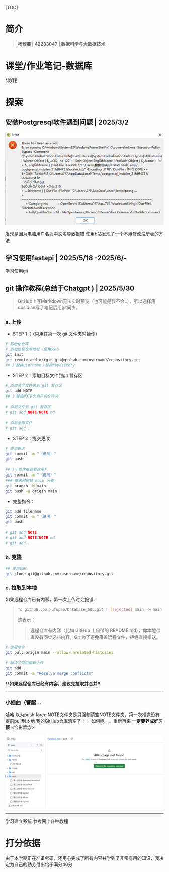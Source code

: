 
[TOC]

# 简介

> **杨馥蔓 | 42233047 | 数据科学与大数据技术**

#  课堂/作业笔记-数据库

[NOTE](https://github.com/Fufupao/Database_SQL/blob/5d8bd78a9ce6503a33124d5ad57b5fcdc96232d4/NOTE/NOTE.md)

# 探索

## 安装Postgresql软件遇到问题 | 2025/3/2

![](attachments/自我评价/屏幕截图-2025-03-01-150304.png)

发现是因为电脑用户名为中文名导致报错
使用b站发现了一个不用修改注册表的方法

## 学习使用fastapi | 2025/5/18 -2025/6/-

学习使用git

## git 操作教程(总结于Chatgpt ) | 2025/5/30

> GitHub上写Markdown无法实时预览（也可能是我不会..），所以选择用obsidian写了笔记后用git同步。

### a. 上传

- STEP 1 ：（只用在第一次 git 文件夹时操作）

```bash
# 初始化仓库
# 添加远程仓库地址（使用SSH）
git init 
git remote add origin git@github.com:username/repository.git
## 》替换username；替换repository
```

- STEP 2：添加目标文件到git 暂存区

```bash
# 添加某个文件夹到 git 暂存区 
git add NOTE 
## 》替换NOTE为自己的文件夹

# 添加文件到 git 暂存区
# git add NOTE/NOTE.md

# 添加全部文件
# git add .
```

- STEP 3：提交更改

```bash
# 提交更改
git commit -m "（说明）"
git push

## 》(首次推送看这里) 
git commit -m "（说明）"
### 推送时创建 main 分支
git branch -M main
git push -u origin main
```

-  完整指令：

```bash
git add filename
git commit -m "（说明）"
git push

# git add NOTE 
# git add NOTE/NOTE.md
# git add .
```

### b. 克隆

```bash
## 使用SSH
git clone git@github.com:username/repository.git
```

### c. 拉取到本地

如果远程仓库已有内容，第一次上传时会报错:

> ```bash
> To github.com:Fufupao/Database_SQL.git ! [rejected] main -> main (fetch first) error: failed to push some refs to 'github.com:--/--.git' hint: Updates were rejected because the remote contains work that you do not hint: have locally. This is usually caused by another repository pushing to hint: the same ref. If you want to integrate the remote changes, use hint: 'git pull' before pushing again. hint: See the 'Note about fast-forwards' in 'git push --help' for details.
> ```
>这表示：
> >远程仓库有内容（比如 GitHub 上自带的 README.md），你本地仓库没有同步这些内容，Git 为了避免覆盖远程文件，拒绝直接推送。

```bash
# 使用命令：
git pull origin main --allow-unrelated-histories

# 解决冲突后重新上传
git add .
git commit -m "Resolve merge conflicts"

```

**! !如果远程仓库已经有内容，建议先拉取并合并!!**

---

### 小插曲（警醒...
哈哈 以为push force NOTE文件夹是只强制清空NOTE文件夹，第一次推送没有提前pull到本地 我的GitHub仓库清空了！！
如何呢。。。重新再来
**一定要养成好习惯**
<合影留念>

![](attachments/自我评价/自我评价-img-20250531131103325.png)

---

学习建立系统
参考网上各种教程

# 打分依据

由于本学期正在准备考研，还用心完成了所有内容并学到了非常有用的知识，我决定为自己的勤劳付出给予满分40分


